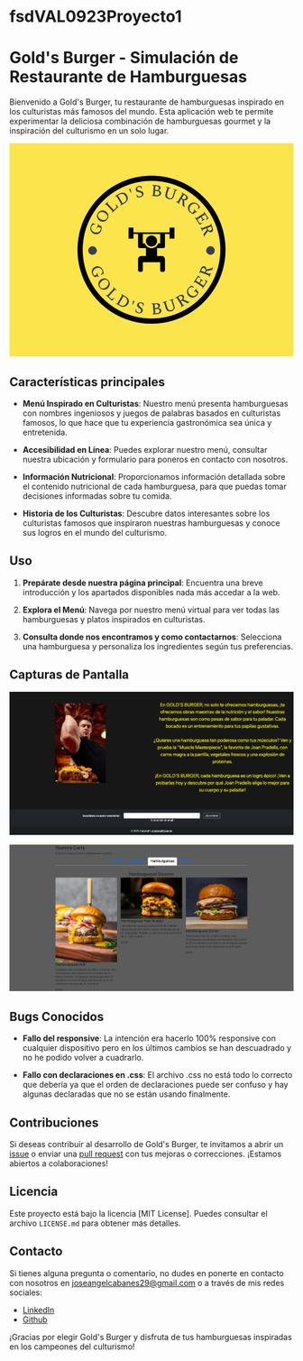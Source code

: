# fsdVAL0923Proyecto1
# Gold's Burger - Simulación de Restaurante de Hamburguesas

Bienvenido a Gold's Burger, tu restaurante de hamburguesas inspirado en los culturistas más famosos del mundo. Esta aplicación web te permite experimentar la deliciosa combinación de hamburguesas gourmet y la inspiración del culturismo en un solo lugar.

![Gold's Burger Logo](img/logo.png)

## Características principales

- **Menú Inspirado en Culturistas**: Nuestro menú presenta hamburguesas con nombres ingeniosos y juegos de palabras basados en culturistas famosos, lo que hace que tu experiencia gastronómica sea única y entretenida.

- **Accesibilidad en Línea**: Puedes explorar nuestro menú, consultar nuestra ubicación y formulario para poneros en contacto con nosotros.

- **Información Nutricional**: Proporcionamos información detallada sobre el contenido nutricional de cada hamburguesa, para que puedas tomar decisiones informadas sobre tu comida.

- **Historia de los Culturistas**: Descubre datos interesantes sobre los culturistas famosos que inspiraron nuestras hamburguesas y conoce sus logros en el mundo del culturismo.

## Uso

1. **Prepárate desde nuestra página principal**: Encuentra una breve introducción y los apartados disponibles nada más accedar a la web.

2. **Explora el Menú**: Navega por nuestro menú virtual para ver todas las hamburguesas y platos inspirados en culturistas.

3. **Consulta donde nos encontramos y como contactarnos**: Selecciona una hamburguesa y personaliza los ingredientes según tus preferencias.

## Capturas de Pantalla

![Captura de Pantalla 1](img/captura1.png)

![Captura de Pantalla 2](img/captura2.png)

## Bugs Conocidos

- **Fallo del responsive**: La intención era hacerlo 100% responsive con cualquier dispositivo pero en los últimos cambios se han descuadrado y no he podido volver a cuadrarlo.

- **Fallo con declaraciones en .css**: El archivo .css no está todo lo correcto que debería ya que el orden de declaraciones puede ser confuso y hay algunas declaradas que no se están usando finalmente.

## Contribuciones

Si deseas contribuir al desarrollo de Gold's Burger, te invitamos a abrir un [issue](https://github.com/JoseAngelCabanes/fsdVAL0923Proyecto1/issues) o enviar una [pull request](https://github.com/JoseAngelCabanes/fsdVAL0923Proyecto1/pulls) con tus mejoras o correcciones. ¡Estamos abiertos a colaboraciones!

## Licencia

Este proyecto está bajo la licencia [MIT License]. Puedes consultar el archivo `LICENSE.md` para obtener más detalles.

## Contacto

Si tienes alguna pregunta o comentario, no dudes en ponerte en contacto con nosotros en joseangelcabanes29@gmail.com o a través de mis redes sociales:

- [LinkedIn](https://www.linkedin.com/in/angel-cabanes/)
- [Github](https://github.com/JoseAngelCabanes)


¡Gracias por elegir Gold's Burger y disfruta de tus hamburguesas inspiradas en los campeones del culturismo!
